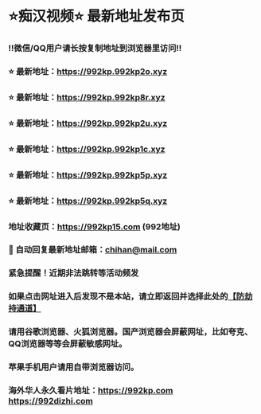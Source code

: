 # ⭐️痴汉视频⭐️ 最新地址发布页

### ‼️微信/QQ用户请长按复制地址到浏览器里访问‼️

### ⭐️ 最新地址：https://992kp.992kp2o.xyz

### ⭐️ 最新地址：https://992kp.992kp8r.xyz

### ⭐️ 最新地址：https://992kp.992kp2u.xyz

### ⭐️ 最新地址：https://992kp.992kp1c.xyz

### ⭐️ 最新地址：https://992kp.992kp5p.xyz

### ⭐️ 最新地址：https://992kp.992kp5q.xyz



### 地址收藏页：https://992kp15.com (992地址)
### 📧 自动回复最新地址邮箱：chihan@mail.com
### 紧急提醒！近期非法跳转等活动频发
### 如果点击网址进入后发现不是本站，请立即返回并选择此处的[【防劫持通道】](https://23.224.130.222:7583)
### 请用谷歌浏览器、火狐浏览器。国产浏览器会屏蔽网址，比如夸克、QQ浏览器等等会屏蔽敏感网址。
### 苹果手机用户请用自带浏览器访问。
### 海外华人永久看片地址：https://992kp.com  https://992dizhi.com
